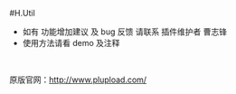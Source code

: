 #H.Util
* 如有 功能增加建议 及 bug 反馈 请联系 插件维护者 曹志锋
* 使用方法请看 demo 及注释

<br />

原版官网：http://www.plupload.com/<br>
